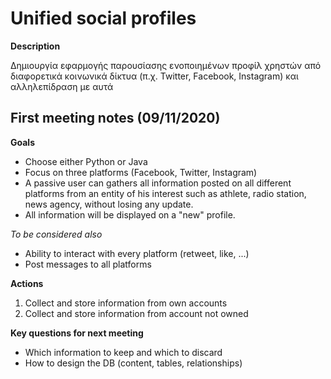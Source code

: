 # Unified social profiles
__Description__

Δηµιουργία εφαρµογής παρουσίασης ενοποιηµένων προφίλ χρηστών από διαφορετικά κοινωνικά δίκτυα (π.χ. Twitter, Facebook, Instagram) και αλληλεπίδραση µε αυτά

## First meeting notes (09/11/2020)

**Goals**
* Choose either Python or Java
* Focus on three platforms (Facebook, Twitter, Instagram)
* A passive user can gathers all information posted on all different platforms from an entity of his interest such as athlete, radio station, news agency, without losing any update.
* All information will be displayed on a "new" profile.

_To be considered also_
* Ability to interact with every platform (retweet, like, ...)
* Post messages to all platforms

**Actions**
1. Collect and store information from own accounts
2. Collect and store information from account not owned

**Key questions for next meeting**
* Which information to keep and which to discard
* How to design the DB (content, tables, relationships)
